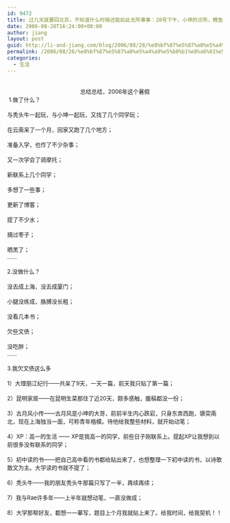 ```yaml
---
id: 9472
title: 过几天就要回北京，不知道什么时候还能如此无所事事：28号下午，小坤的诊所，鲤鱼山，春涛乡，余江县，鹰潭市，江西省，没理由不在地球
date: 2006-08-28T16:24:00+00:00
author: jiang
layout: post
guid: http://li-and-jiang.com/blog/2006/08/28/%e8%bf%87%e5%87%a0%e5%a4%a9%e5%b0%b1%e8%a6%81%e5%9b%9e%e5%8c%97%e4%ba%ac%ef%bc%8c%e4%b8%8d%e7%9f%a5%e9%81%93%e4%bb%80%e4%b9%88%e6%97%b6%e5%80%99%e8%bf%98%e8%83%bd%e5%a6%82%e6%ad%a4%e6%97%a0%e6%89%80/
permalink: /2006/08/28/%e8%bf%87%e5%87%a0%e5%a4%a9%e5%b0%b1%e8%a6%81%e5%9b%9e%e5%8c%97%e4%ba%ac%ef%bc%8c%e4%b8%8d%e7%9f%a5%e9%81%93%e4%bb%80%e4%b9%88%e6%97%b6%e5%80%99%e8%bf%98%e8%83%bd%e5%a6%82%e6%ad%a4%e6%97%a0%e6%89%80/
categories:
  - 生活
---
```

<div align="center">
  <font size="3"></font><font size="2"> </font>
</div>

<div align="center">
  <font size="2">总结总结，2006年这个暑假</font>
</div>

<div>
  <font size="2"> 1.做了什么？<br /> <br />与秃头牛一起玩，与小坤一起玩，又找了几个同学玩；<br /> <br />在云南呆了一个月，回家又跑了几个地方；<br /> <br />准备入学，也作了不少杂事；<br /> <br />又一次学会了骑摩托；<br /> <br />新联系上几个同学；<br /> <br />多想了一些事；<br /> <br />更新了博客；<br /> <br />提了不少水；<br /> <br />摘过枣子；<br /> <br />晒黑了；<br />&#8230;&#8230;<br /> <br />2.没做什么？<br /> <br />没去成上海，没去成厦门；<br /> <br />小腿没练成，胳膊没长粗；<br /> <br />没看几本书；<br /> <br />欠些文债；<br /> <br />没吃胖；<br />&#8230;&#8230;<br /> <br />3.我欠文债这么多<br /> <br />1）大理丽江纪行——共呆了9天，一天一篇，前天我只贴了第一篇；<br /> <br />2）昆明家居——在昆明生菜那住了近20天，颇多感触，腹稿都没一份；<br /> <br />3）古月风小传——古月风是小坤的大哥，前前半生内心跌宕，只身东奔西跑，隳突南北，现在上海独当一面，可称青年楷模。待他给我整些材料，就开始动笔；<br /> <br />4）XP：高一的生活 —— XP是我高一的同学，前些日子刚联系上。提起XP让我想到以前很多没有联系的同学；<br /> <br />5）初中读的书——把自己高中看的书都给贴出来了，也想整理一下初中读的书，以诗歌散文为主。大学读的书就不提了；<br /> <br />6）秃头牛——我的朋友秃头牛那篇只写了一半，再续再续；<br /> <br />7）我与Rae许多年——上半年就想动笔，一直没做成；   <br /> <br />8）大学那帮好友，都想一一摹写，题目上个月我就贴上来了。给我时间，给我契机！！</font>
</div>